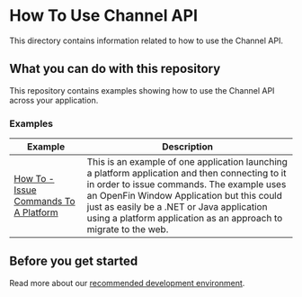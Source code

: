 # How To Use Channel API

This directory contains information related to how to use the Channel API.

## What you can do with this repository

This repository contains examples showing how to use the Channel API across your application.

### Examples

| Example                                                                 | Description                                                                                                                                                                                                                                                                                                |
| ----------------------------------------------------------------------- | ---------------------------------------------------------------------------------------------------------------------------------------------------------------------------------------------------------------------------------------------------------------------------------------------------------- |
| [How To - Issue Commands To A Platform](./issue-commands-to-a-platform) | This is an example of one application launching a platform application and then connecting to it in order to issue commands. The example uses an OpenFin Window Application but this could just as easily be a .NET or Java application using a platform application as an approach to migrate to the web. |

## Before you get started

Read more about our [recommended development environment](https://developers.openfin.co/of-docs/docs/set-up-your-dev-environment).
